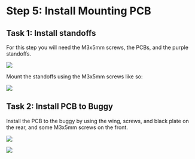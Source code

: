 # Step 5: Install Mounting PCB

## Task 1: Install standoffs

For this step you will need the M3x5mm screws, the PCBs, and the purple standoffs.

![](../../.gitbook/assets/IMG\_5962.JPEG)

Mount the standoffs using the M3x5mm screws like so:

![](../../.gitbook/assets/IMG\_5963.JPEG)

## Task 2: Install PCB to Buggy

Install the PCB to the buggy by using the wing, screws, and black plate on the rear, and some M3x5mm screws on the front.

![](../../.gitbook/assets/IMG\_5966.JPEG)

![](../../.gitbook/assets/IMG\_5969.JPEG)

